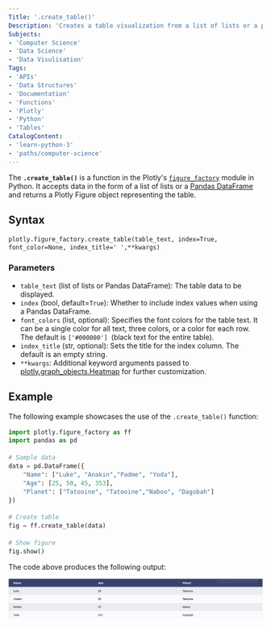 ```yaml
---
Title: '.create_table()'
Description: 'Creates a table visualization from a list of lists or a pandas DataFrame.'
Subjects:
- 'Computer Science'
- 'Data Science'
- 'Data Visulisation'
Tags:
- 'APIs'
- 'Data Structures'
- 'Documentation'
- 'Functions'
- 'Plotly'
- 'Python'
- 'Tables'
CatalogContent:
- 'learn-python-3'
- 'paths/computer-science'
---
```


The **`.create_table()`** is a function in the Plotly's [`figure_factory`](https://www.codecademy.com/resources/docs/plotly/figure-factory) module in Python. It accepts data in the form of a list of lists or a [Pandas DataFrame](https://www.codecademy.com/resources/docs/pandas/dataframe) and returns a Plotly Figure object representing the table.

## Syntax

```pseudo
plotly.figure_factory.create_table(table_text, index=True, font_color=None, index_title=' ',**kwargs)
```

### Parameters
- `table_text` (list of lists or Pandas DataFrame): The table data to be displayed.
- `index` (bool, default=`True`): Whether to include index values when using a Pandas DataFrame.
- `font_colors` (list, optional): Specifies the font colors for the table text. It can be a single color for all text, three colors, or a color for each row. The default is `['#000000'] `(black text for the entire table).
- `index_title` (str, optional): Sets the title for the index column. The default is an empty string.
- `**kwargs`: Additional keyword arguments passed to [plotly.graph_objects.Heatmap](https://github.com/Codecademy/docs/blob/main/content/plotly/concepts/graph-objects/terms/heatmap/heatmap.md) for further customization.

## Example

The following example showcases the use of the `.create_table()` function:

```py
import plotly.figure_factory as ff
import pandas as pd

# Sample data
data = pd.DataFrame({
    "Name": ["Luke", "Anakin","Padme", "Yoda"],
    "Age": [25, 50, 45, 353],
    "Planet": ["Tatooine", "Tatooine","Naboo", "Dagobah"]
})

# Create table
fig = ff.create_table(data)

# Show figure
fig.show()
```
The code above produces the following output:

![Output of plotly.figure_factory.create_table() function example](https://raw.githubusercontent.com/Codecademy/docs/main/media/create_table_fig.png) 